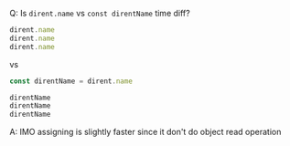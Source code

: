 Q: Is `dirent.name` vs `const direntName` time diff?

```ts
dirent.name
dirent.name
dirent.name
```

vs

```ts
const direntName = dirent.name

direntName
direntName
direntName
```

A: IMO assigning is slightly faster since it don't do object read operation
